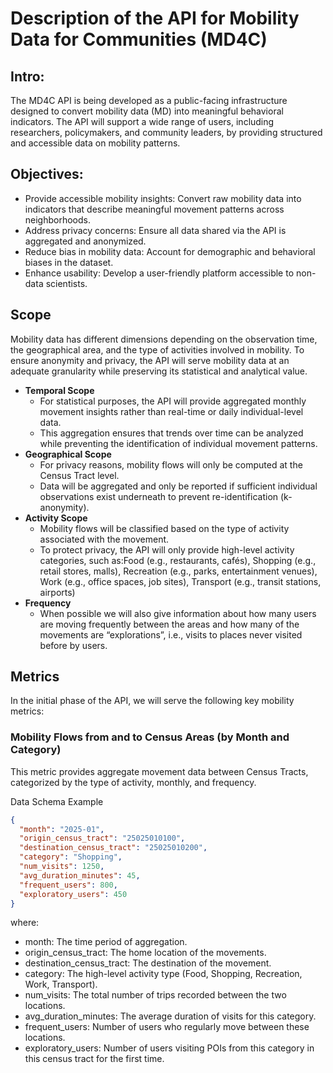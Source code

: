 # Description of the API for Mobility Data for Communities (MD4C)

## Intro:

The MD4C API is being developed as a public-facing infrastructure designed to convert mobility data (MD) into meaningful behavioral indicators. The API will support a wide range of users, including researchers, policymakers, and community leaders, by providing structured and accessible data on mobility patterns.

## Objectives:

- Provide accessible mobility insights: Convert raw mobility data into indicators that describe meaningful movement patterns across neighborhoods.
- Address privacy concerns: Ensure all data shared via the API is aggregated and anonymized.
- Reduce bias in mobility data: Account for demographic and behavioral biases in the dataset.
- Enhance usability: Develop a user-friendly platform accessible to non-data scientists.

## Scope
Mobility data has different dimensions depending on the observation time, the geographical area, and the type of activities involved in mobility. To ensure anonymity and privacy, the API will serve mobility data at an adequate granularity while preserving its statistical and analytical value.
- **Temporal Scope**
    - For statistical purposes, the API will provide aggregated monthly movement insights rather than real-time or daily individual-level data.
    - This aggregation ensures that trends over time can be analyzed while preventing the identification of individual movement patterns.
- **Geographical Scope**
    - For privacy reasons, mobility flows will only be computed at the Census Tract level.
    - Data will be aggregated and only be reported if sufficient individual observations exist underneath to prevent re-identification (k-anonymity).
- **Activity Scope**
    - Mobility flows will be classified based on the type of activity associated with the movement.
    - To protect privacy, the API will only provide high-level activity categories, such as:Food (e.g., restaurants, cafés), Shopping (e.g., retail stores, malls), Recreation (e.g., parks, entertainment venues), Work (e.g., office spaces, job sites), Transport (e.g., transit stations, airports)
- **Frequency**
    - When possible we will also give information about how many users are moving frequently between the areas and how many of the movements are “explorations”, i.e., visits to places never visited before by users.


## Metrics
In the initial phase of the API, we will serve the following key mobility metrics: 

### Mobility Flows from and to Census Areas (by Month and Category)

This metric provides aggregate movement data between Census Tracts, categorized by the type of activity, monthly, and frequency.

Data Schema Example
```json
{
  "month": "2025-01",
  "origin_census_tract": "25025010100",
  "destination_census_tract": "25025010200",
  "category": "Shopping",
  "num_visits": 1250,
  "avg_duration_minutes": 45,
  "frequent_users": 800,
  "exploratory_users": 450
}
```
where:
- month: The time period of aggregation.
- origin_census_tract: The home location of the movements.
- destination_census_tract: The destination of the movement.
- category: The high-level activity type (Food, Shopping, Recreation, Work, Transport).
- num_visits: The total number of trips recorded between the two locations.
- avg_duration_minutes: The average duration of visits for this category.
- frequent_users: Number of users who regularly move between these locations.
- exploratory_users: Number of users visiting POIs from this category in this census tract for the first time.
